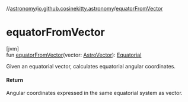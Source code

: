 //[astronomy](../../index.md)/[io.github.cosinekitty.astronomy](index.md)/[equatorFromVector](equator-from-vector.md)

# equatorFromVector

[jvm]\
fun [equatorFromVector](equator-from-vector.md)(vector: [AstroVector](-astro-vector/index.md)): [Equatorial](-equatorial/index.md)

Given an equatorial vector, calculates equatorial angular coordinates.

#### Return

Angular coordinates expressed in the same equatorial system as vector.
